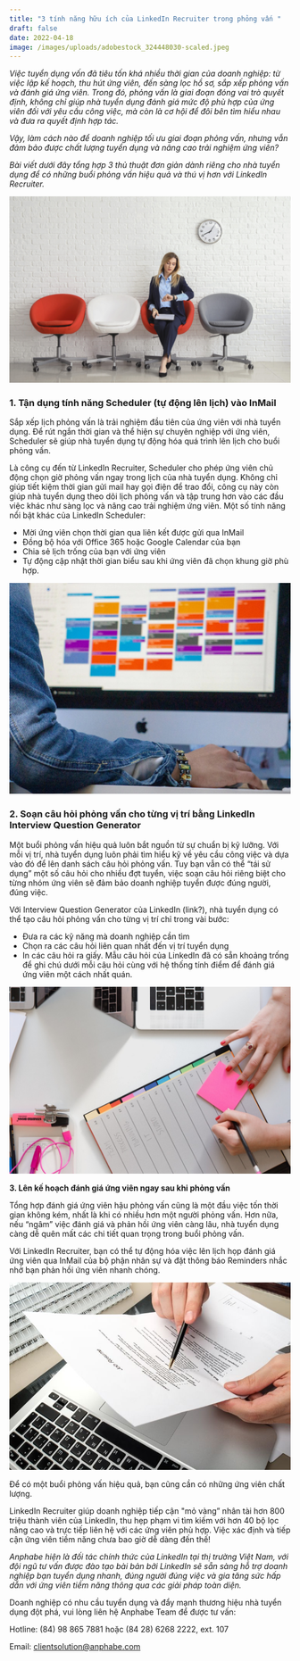```yaml
---
title: "3 tính năng hữu ích của LinkedIn Recruiter trong phỏng vấn "
draft: false
date: 2022-04-18
image: /images/uploads/adobestock_324448030-scaled.jpeg
---
```

*Việc tuyển dụng vốn đã tiêu tốn khá nhiều thời gian của doanh nghiệp: từ việc lập kế hoạch, thu hút ứng viên, đến sàng lọc hồ sơ, sắp xếp phỏng vấn và đánh giá ứng viên. Trong đó, phỏng vấn là giai đoạn đóng vai trò quyết định, không chỉ giúp nhà tuyển dụng đánh giá mức độ phù hợp của ứng viên đối với yêu cầu công việc, mà còn là cơ hội để đôi bên tìm hiểu nhau và đưa ra quyết định hợp tác.*  

*Vậy, làm cách nào để doanh nghiệp tối ưu giai đoạn phỏng vấn, nhưng vẫn đảm bảo được chất lượng tuyển dụng và nâng cao trải nghiệm ứng viên?* 

*Bài viết dưới đây tổng hợp 3 thủ thuật đơn giản dành riêng cho nhà tuyển dụng để có những buổi phỏng vấn hiệu quả và thú vị hơn với LinkedIn Recruiter.* 

![3 thủ thuật đơn giản dành riêng cho nhà tuyển dụng để có buổi phỏng vấn hiệu quả và thú vị hơn với LinkedIn Recruiter.](/images/uploads/adobestock_324448030-scaled.jpeg "3 thủ thuật đơn giản dành riêng cho nhà tuyển dụng để có buổi phỏng vấn hiệu quả và thú vị hơn với LinkedIn Recruiter.")

### **1. Tận dụng tính năng Scheduler (tự động lên lịch) vào InMail** 

Sắp xếp lịch phỏng vấn là trải nghiệm đầu tiên của ứng viên với nhà tuyển dụng. Để rút ngắn thời gian và thể hiện sự chuyên nghiệp với ứng viên, Scheduler sẽ giúp nhà tuyển dụng tự động hóa quá trình lên lịch cho buổi phỏng vấn.  

Là công cụ đến từ LinkedIn Recruiter, Scheduler cho phép ứng viên chủ động chọn giờ phỏng vấn ngay trong lịch của nhà tuyển dụng. Không chỉ giúp tiết kiệm thời gian gửi mail hay gọi điện để trao đổi, công cụ này còn giúp nhà tuyển dụng theo dõi lịch phỏng vấn và tập trung hơn vào các đầu việc khác như sàng lọc và nâng cao trải nghiệm ứng viên. Một số tính năng nổi bật khác của LinkedIn Scheduler: 

* Mời ứng viên chọn thời gian qua liên kết được gửi qua InMail 
* Đồng bộ hóa với Office 365 hoặc Google Calendar của bạn 
* Chia sẻ lịch trống của bạn với ứng viên 
* Tự động cập nhật thời gian biểu sau khi ứng viên đã chọn khung giờ phù hợp. 

![ Scheduler cho phép ứng viên chủ động chọn giờ phỏng vấn ngay trong lịch của nhà tuyển dụng.](/images/uploads/google-calendar-tips.jpg " Scheduler cho phép ứng viên chủ động chọn giờ phỏng vấn ngay trong lịch của nhà tuyển dụng.")

### **2. Soạn câu hỏi phỏng vấn cho từng vị trí bằng LinkedIn Interview Question Generator** 

Một buổi phỏng vấn hiệu quả luôn bắt nguồn từ sự chuẩn bị kỹ lưỡng. Với mỗi vị trí, nhà tuyển dụng luôn phải tìm hiểu kỹ về yêu cầu công việc và dựa vào đó để lên danh sách câu hỏi phỏng vấn. Tuy bạn vẫn có thể “tái sử dụng” một số câu hỏi cho nhiều đợt tuyển, việc soạn câu hỏi riêng biệt cho từng nhóm ứng viên sẽ đảm bảo doanh nghiệp tuyển được đúng người, đúng việc. 

Với Interview Question Generator của LinkedIn (link?), nhà tuyển dụng có thể tạo câu hỏi phỏng vấn cho từng vị trí chỉ trong vài bước: 

* Đưa ra các kỹ năng mà doanh nghiệp cần tìm  
* Chọn ra các câu hỏi liên quan nhất đến vị trí tuyển dụng 
* In các câu hỏi ra giấy. Mẫu câu hỏi của LinkedIn đã có sẵn khoảng trống để ghi chú dưới mỗi câu hỏi cùng với hệ thống tính điểm để đánh giá ứng viên một cách nhất quán. 

![Với Interview Question Generator của LinkedIn, nhà tuyển dụng có thể tạo câu hỏi phỏng vấn cho từng vị trí chỉ trong vài bước. ](/images/uploads/1_lxeyce6ens0oz9wopcwhfg.jpeg "Với Interview Question Generator của LinkedIn, nhà tuyển dụng có thể tạo câu hỏi phỏng vấn cho từng vị trí chỉ trong vài bước. ")

**3. Lên kế hoạch đánh giá ứng viên ngay sau khi phỏng vấn** 

Tổng hợp đánh giá ứng viên hậu phỏng vấn cũng là một đầu việc tốn thời gian không kém, nhất là khi có nhiều hơn một người phỏng vấn. Hơn nữa, nếu “ngâm” việc đánh giá và phản hồi ứng viên càng lâu, nhà tuyển dụng càng dễ quên mất các chi tiết quan trọng trong buổi phỏng vấn.  

Với LinkedIn Recruiter, bạn có thể tự động hóa việc lên lịch họp đánh giá ứng viên qua InMail của bộ phận nhân sự và đặt thông báo Reminders nhắc nhở bạn phản hồi ứng viên nhanh chóng. 

![Với LinkedIn Recruiter, bạn có thể tự động hóa việc lên lịch họp đánh giá ứng viên qua Inmail, cũng như đặt thông báo Reminders nhắc nhở bạn phản hồi ứng viên nhanh chóng.](/images/uploads/working-in-a-home-office-623444900-5acec02ffa6bcc0036396c82.jpg "Với LinkedIn Recruiter, bạn có thể tự động hóa việc lên lịch họp đánh giá ứng viên qua Inmail, cũng như đặt thông báo Reminders nhắc nhở bạn phản hồi ứng viên nhanh chóng.")

Để có một buổi phỏng vấn hiệu quả, bạn cũng cần có những ứng viên chất lượng.  

LinkedIn Recruiter giúp doanh nghiệp tiếp cận "mỏ vàng” nhân tài hơn 800 triệu thành viên của LinkedIn, thu hẹp phạm vi tìm kiếm với hơn 40 bộ lọc nâng cao và trực tiếp liên hệ với các ứng viên phù hợp. Việc xác định và tiếp cận ứng viên tiềm năng chưa bao giờ dễ dàng đến thế! 

*Anphabe hiện là đối tác chính thức của LinkedIn tại thị trường Việt Nam, với đội ngũ tư vấn được đào tạo bài bản bởi LinkedIn sẽ sẵn sàng hỗ trợ doanh nghiệp bạn tuyển dụng nhanh, đúng người đúng việc và gia tăng sức hấp dẫn với ứng viên tiềm năng thông qua các giải pháp toàn diện.* 

Doanh nghiệp có nhu cầu tuyển dụng và đẩy mạnh thương hiệu nhà tuyển dụng đột phá, vui lòng liên hệ Anphabe Team để được tư vấn: 

Hotline: (84) 98 865 7881 hoặc (84 28) 6268 2222, ext. 107 

Email: clientsolution@anphabe.com